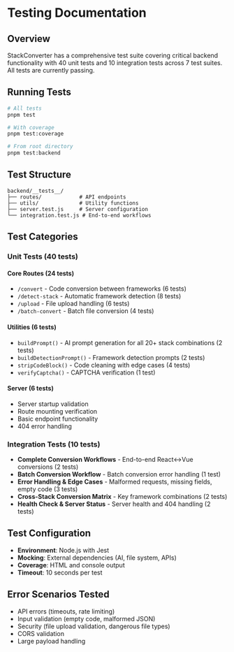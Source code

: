 # Testing Documentation

## Overview

StackConverter has a comprehensive test suite covering critical backend functionality with 40 unit tests and 10 integration tests across 7 test suites. All tests are currently passing.

## Running Tests

```bash
# All tests
pnpm test

# With coverage
pnpm test:coverage

# From root directory
pnpm test:backend
```

## Test Structure

```
backend/__tests__/
├── routes/            # API endpoints
├── utils/             # Utility functions
├── server.test.js     # Server configuration
└── integration.test.js # End-to-end workflows
```

## Test Categories

### Unit Tests (40 tests)

#### Core Routes (24 tests)
- `/convert` - Code conversion between frameworks (6 tests)
- `/detect-stack` - Automatic framework detection (8 tests)
- `/upload` - File upload handling (6 tests)
- `/batch-convert` - Batch file conversion (4 tests)

#### Utilities (6 tests)
- `buildPrompt()` - AI prompt generation for all 20+ stack combinations (2 tests)
- `buildDetectionPrompt()` - Framework detection prompts (2 tests)
- `stripCodeBlock()` - Code cleaning with edge cases (4 tests)
- `verifyCaptcha()` - CAPTCHA verification (1 test)

#### Server (6 tests)
- Server startup validation
- Route mounting verification
- Basic endpoint functionality
- 404 error handling

### Integration Tests (10 tests)
- **Complete Conversion Workflows** - End-to-end React↔Vue conversions (2 tests)
- **Batch Conversion Workflow** - Batch conversion error handling (1 test)
- **Error Handling & Edge Cases** - Malformed requests, missing fields, empty code (3 tests)
- **Cross-Stack Conversion Matrix** - Key framework combinations (2 tests)
- **Health Check & Server Status** - Server health and 404 handling (2 tests)

## Test Configuration

- **Environment**: Node.js with Jest
- **Mocking**: External dependencies (AI, file system, APIs)
- **Coverage**: HTML and console output
- **Timeout**: 10 seconds per test

## Error Scenarios Tested

- API errors (timeouts, rate limiting)
- Input validation (empty code, malformed JSON)
- Security (file upload validation, dangerous file types)
- CORS validation
- Large payload handling